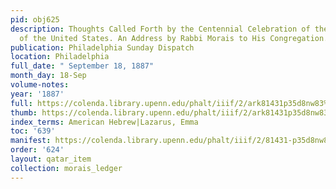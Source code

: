 ```yaml
---
pid: obj625
description: Thoughts Called Forth by the Centennial Celebration of the Constitution
  of the United States. An Address by Rabbi Morais to His Congregation.
publication: Philadelphia Sunday Dispatch
location: Philadelphia
full_date: " September 18, 1887"
month_day: 18-Sep
volume-notes:
year: '1887'
full: https://colenda.library.upenn.edu/phalt/iiif/2/ark81431p35d8nw83%2FSHA256E-s7972566--64f8dad63f722dbbc9ac7e6da386bc2e683cbc618609338bb99e0335c5958294.jpeg/full/3500,/0/default.jpg
thumb: https://colenda.library.upenn.edu/phalt/iiif/2/ark81431p35d8nw83%2FSHA256E-s7972566--64f8dad63f722dbbc9ac7e6da386bc2e683cbc618609338bb99e0335c5958294.jpeg/full/!200,200/0/default.jpg
index_terms: American Hebrew|Lazarus, Emma
toc: '639'
manifest: https://colenda.library.upenn.edu/phalt/iiif/2/81431-p35d8nw83/manifest
order: '624'
layout: qatar_item
collection: morais_ledger
---
```

